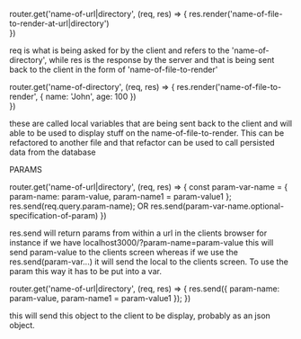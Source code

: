 router.get('name-of-url|directory', (req, res) => {
  res.render('name-of-file-to-render-at-url|directory')  
  })

req is what is being asked for by the client and refers to the 'name-of-directory', while res is the response by the server and that is being sent back to the client in the form of 'name-of-file-to-render'

router.get('name-of-directory', (req, res) => {
  res.render('name-of-file-to-render', {
    name: 'John',
    age: 100
    })  
  })

these are called local variables that are being sent back to the client and will able to be used to display stuff on the name-of-file-to-render. This can be refactored to another file and that refactor can be used to call persisted data from the database

PARAMS

router.get('name-of-url|directory', (req, res) => {
  const param-var-name = { param-name: param-value, param-name1 = param-value1 };
  res.send(req.query.param-name);
  OR
  res.send(param-var-name.optional-specification-of-param)
  })

res.send will return params from within a url in the clients browser for instance if we have localhost3000/?param-name=param-value this will send param-value to the clients screen whereas if we use the res.send(param-var...) it will send the local to the clients screen. To use the param this way it has to be put into a var.

router.get('name-of-url|directory', (req, res) => {
  res.send({ param-name: param-value, param-name1 = param-value1 });
  })

this will send this object to the client to be display, probably as an json object.
